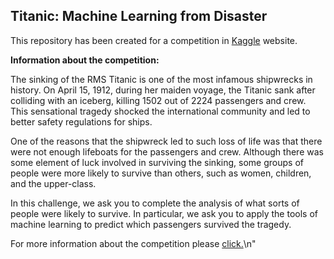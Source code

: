 ## Titanic: Machine Learning from Disaster

This repository has been created for a competition in [Kaggle](https://www.kaggle.com/) website.


**Information about the competition:**


The sinking of the RMS Titanic is one of the most infamous shipwrecks in history.  On April 15, 1912, during her maiden voyage, the Titanic sank after colliding with an iceberg, killing 1502 out of 2224 passengers and crew. This sensational tragedy shocked the international community and led to better safety regulations for ships.


One of the reasons that the shipwreck led to such loss of life was that there were not enough lifeboats for the passengers and crew. Although there was some element of luck involved in surviving the sinking, some groups of people were more likely to survive than others, such as women, children, and the upper-class.


In this challenge, we ask you to complete the analysis of what sorts of people were likely to survive. In particular, we ask you to apply the tools of machine learning to predict which passengers survived the tragedy.

For more information about the competition please [click.](https://www.kaggle.com/c/titanic)\n"
